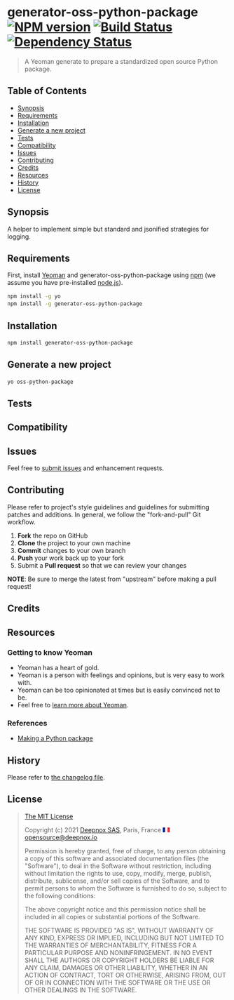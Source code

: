 # generator-oss-python-package [![NPM version][npm-image]][npm-url] [![Build Status][travis-image]][travis-url] [![Dependency Status][daviddm-image]][daviddm-url]
> A Yeoman generate to prepare a standardized open source Python package.

## Table of Contents

* [Synopsis](#synopsis)
* [Requirements](#requirements)
* [Installation](#installation)
* [Generate a new project](#generate-a-new-project)
* [Tests](#tests)
* [Compatibility](#compatibility)
* [Issues](#issues)
* [Contributing](#contributing)
* [Credits](#credits)
* [Resources](#resources)
* [History](#history)
* [License](#license)

## <a name="synopsis">Synopsis</a>

A helper to implement simple but standard and jsonified strategies for logging.


## <a name="requirements">Requirements</a>

First, install [Yeoman](http://yeoman.io) and generator-oss-python-package using [npm](https://www.npmjs.com/) (we assume you have pre-installed [node.js](https://nodejs.org/)).


```bash
npm install -g yo
npm install -g generator-oss-python-package
```

## <a name="installation">Installation</a>

```bash
npm install generator-oss-python-package
```

## <a name="generate-a-new-project">Generate a new project</a>


```bash
yo oss-python-package
```

## <a name="tests">Tests</a>


## <a name="compatibility">Compatibility</a>


## <a name="issues"> Issues</a>

Feel free to [submit issues](https://github.com/deepnox-io/generator-oss-python-package/issues) and enhancement requests.

## <a name="contributing">Contributing</a>

Please refer to project's style guidelines and guidelines for submitting patches and additions. In general, we follow the "fork-and-pull" Git workflow.

 1. **Fork** the repo on GitHub
 2. **Clone** the project to your own machine
 3. **Commit** changes to your own branch
 4. **Push** your work back up to your fork
 5. Submit a **Pull request** so that we can review your changes

**NOTE**: Be sure to merge the latest from "upstream" before making a pull request!

## <a name="credits">Credits</a>


## <a name="resources">Resources</a>

### Getting to know Yeoman

* Yeoman has a heart of gold.
* Yeoman is a person with feelings and opinions, but is very easy to work with.
* Yeoman can be too opinionated at times but is easily convinced not to be.
* Feel free to [learn more about Yeoman](http://yeoman.io/).

### References

* [Making a Python package](https://python-packaging-tutorial.readthedocs.io/en/latest/setup_py.html)

## <a name="history">History</a>

Please refer to [the changelog file](CHANGELOG.md).

## <a name="license">License</a>

> 
> [The MIT License](https://opensource.org/licenses/MIT)
> 
> Copyright (c) 2021 [Deepnox SAS](https://deepnox.io), Paris, France <img src="https://github.com/hampusborgos/country-flags/raw/main/svg/fr.svg" width="16" /> <opensource@deepnox.io> 
> 
> Permission is hereby granted, free of charge, to any person obtaining a copy
> of this software and associated documentation files (the "Software"), to deal
> in the Software without restriction, including without limitation the rights
> to use, copy, modify, merge, publish, distribute, sublicense, and/or sell
> copies of the Software, and to permit persons to whom the Software is
> furnished to do so, subject to the following conditions:
> 
> The above copyright notice and this permission notice shall be included in
> all copies or substantial portions of the Software.
> 
> THE SOFTWARE IS PROVIDED "AS IS", WITHOUT WARRANTY OF ANY KIND, EXPRESS OR
> IMPLIED, INCLUDING BUT NOT LIMITED TO THE WARRANTIES OF MERCHANTABILITY,
> FITNESS FOR A PARTICULAR PURPOSE AND NONINFRINGEMENT. IN NO EVENT SHALL THE
> AUTHORS OR COPYRIGHT HOLDERS BE LIABLE FOR ANY CLAIM, DAMAGES OR OTHER
> LIABILITY, WHETHER IN AN ACTION OF CONTRACT, TORT OR OTHERWISE, ARISING FROM,
> OUT OF OR IN CONNECTION WITH THE SOFTWARE OR THE USE OR OTHER DEALINGS IN
> THE SOFTWARE.
>

[npm-image]: https://badge.fury.io/js/generator-oss-python-package.svg
[npm-url]: https://npmjs.org/package/generator-oss-python-package
[travis-image]: https://travis-ci.com/deepnox-io/generator-oss-python-package.svg?branch=master
[travis-url]: https://travis-ci.com/deepnox-io/generator-oss-python-package
[daviddm-image]: https://david-dm.org/deepnox-io/generator-oss-python-package.svg?theme=shields.io
[daviddm-url]: https://david-dm.org/deepnox-io/generator-oss-python-package
